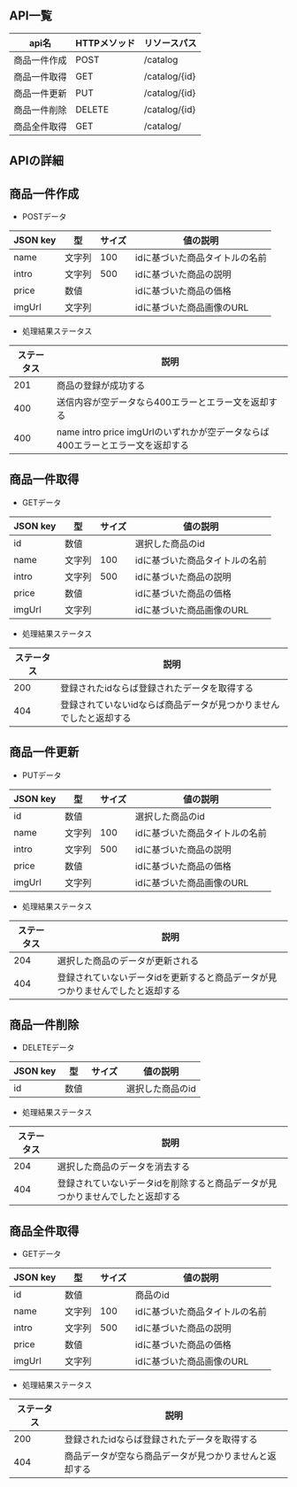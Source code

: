 ## API一覧
|api名|HTTPメソッド|リソースパス|
|---|---|---|
|商品一件作成|POST|/catalog|
|商品一件取得|GET|/catalog/{id}|
|商品一件更新|PUT|/catalog/{id}|
|商品一件削除|DELETE|/catalog/{id}|
|商品全件取得|GET|/catalog/|


## APIの詳細

## 商品一件作成
* POSTデータ

|JSON key|型|サイズ|値の説明|
|---|---|---|---|
|name|文字列|100|idに基づいた商品タイトルの名前|
|intro|文字列|500|idに基づいた商品の説明|
|price|数値||idに基づいた商品の価格|
|imgUrl|文字列||idに基づいた商品画像のURL|
* 処理結果ステータス

|ステータス|説明|
|---|---|
|201|商品の登録が成功する|
|400|送信内容が空データなら400エラーとエラー文を返却する|
|400|name intro price imgUrlのいずれかが空データならば400エラーとエラー文を返却する|


## 商品一件取得
* GETデータ

|JSON key|型|サイズ|値の説明|
|---|---|---|---|
|id|数値||選択した商品のid|
|name|文字列|100|idに基づいた商品タイトルの名前|
|intro|文字列|500|idに基づいた商品の説明|
|price|数値||idに基づいた商品の価格|
|imgUrl|文字列||idに基づいた商品画像のURL|
* 処理結果ステータス

|ステータス|説明|
|---|---|
|200|登録されたidならば登録されたデータを取得する|
|404|登録されていないidならば商品データが見つかりませんでしたと返却する|

## 商品一件更新
* PUTデータ

|JSON key|型|サイズ|値の説明|
|---|---|---|---|
|id|数値||選択した商品のid|
|name|文字列|100|idに基づいた商品タイトルの名前|
|intro|文字列|500|idに基づいた商品の説明|
|price|数値||idに基づいた商品の価格|
|imgUrl|文字列||idに基づいた商品画像のURL|

* 処理結果ステータス

|ステータス|説明|
|---|---|
|204|選択した商品のデータが更新される|
|404|登録されていないデータidを更新すると商品データが見つかりませんでしたと返却する|


## 商品一件削除
* DELETEデータ

|JSON key|型|サイズ|値の説明|
|---|---|---|---|
|id|数値||選択した商品のid|

* 処理結果ステータス

|ステータス|説明|
|---|---|
|204|選択した商品のデータを消去する|
|404|登録されていないデータidを削除すると商品データが見つかりませんでしたと返却する|

## 商品全件取得
* GETデータ

|JSON key|型|サイズ|値の説明|
|---|---|---|---|
|id|数値||商品のid|
|name|文字列|100|idに基づいた商品タイトルの名前|
|intro|文字列|500|idに基づいた商品の説明|
|price|数値||idに基づいた商品の価格|
|imgUrl|文字列||idに基づいた商品画像のURL|
* 処理結果ステータス

|ステータス|説明|
|---|---|
|200|登録されたidならば登録されたデータを取得する|
|404|商品データが空なら商品データが見つかりませんと返却する|


